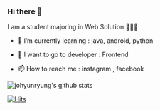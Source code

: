 ### Hi there 👋
I am a student majoring in Web Solution 👩🏻💨

- 🌱 I’m currently learning : java, android, python

- 🙌 I want to go to developer : Frontend

- 📫 How to reach me : instagram , facebook



![johyunryung's github stats](https://github-readme-stats.vercel.app/api?username=hyunryung&show_icons=true)


[![Hits](https://hits.seeyoufarm.com/api/count/incr/badge.svg?url=https%3A%2F%2Fgithub.com%2Fjohyunryung&count_bg=%23E69672&title_bg=%23807E7B&icon=&icon_color=%23E7E7E7&title=hits&edge_flat=false)](https://hits.seeyoufarm.com)
